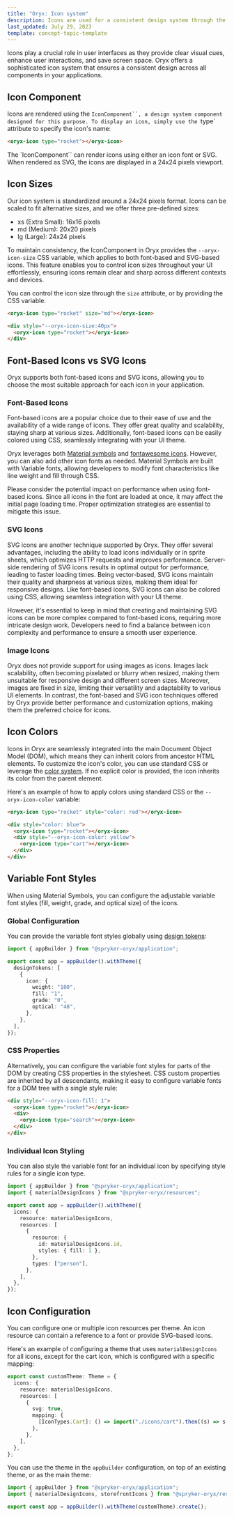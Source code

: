 ```yaml
---
title: "Oryx: Icon system"
description: Icons are used for a consistent design system through the components in Oryx applications
last_updated: July 29, 2023
template: concept-topic-template
---
```


Icons play a crucial role in user interfaces as they provide clear visual cues, enhance user interactions, and save screen space. Oryx offers a sophisticated icon system that ensures a consistent design across all components in your applications.

## Icon Component

Icons are rendered using the ` IconComponent``, a design system component designed for this purpose. To display an icon, simply use the  `type` attribute to specify the icon's name:

```html
<oryx-icon type="rocket"></oryx-icon>
```

The `IconComponent`` can render icons using either an icon font or SVG. When rendered as SVG, the icons are displayed in a 24x24 pixels viewport.

## Icon Sizes

Our icon system is standardized around a 24x24 pixels format. Icons can be scaled to fit alternative sizes, and we offer three pre-defined sizes:

- xs (Extra Small): 16x16 pixels
- md (Medium): 20x20 pixels
- lg (Large): 24x24 pixels

To maintain consistency, the IconComponent in Oryx provides the `--oryx-icon-size` CSS variable, which applies to both font-based and SVG-based icons. This feature enables you to control icon sizes throughout your UI effortlessly, ensuring icons remain clear and sharp across different contexts and devices.

You can control the icon size through the `size` attribute, or by providing the CSS variable.

```html
<oryx-icon type="rocket" size="md"></oryx-icon>

<div style="--oryx-icon-size:40px">
  <oryx-icon type="rocket"></oryx-icon>
</div>
```

## Font-Based Icons vs SVG Icons

Oryx supports both font-based icons and SVG icons, allowing you to choose the most suitable approach for each icon in your application.

### Font-Based Icons

Font-based icons are a popular choice due to their ease of use and the availability of a wide range of icons. They offer great quality and scalability, staying sharp at various sizes. Additionally, font-based icons can be easily colored using CSS, seamlessly integrating with your UI theme.

Oryx leverages both [Material symbols](https://fonts.google.com/icons) and [fontawesome icons](https://fontawesome.com/). However, you can also add other icon fonts as needed. Material Symbols are built with Variable fonts, allowing developers to modify font characteristics like line weight and fill through CSS.

Please consider the potential impact on performance when using font-based icons. Since all icons in the font are loaded at once, it may affect the initial page loading time. Proper optimization strategies are essential to mitigate this issue.

### SVG Icons

SVG icons are another technique supported by Oryx. They offer several advantages, including the ability to load icons individually or in sprite sheets, which optimizes HTTP requests and improves performance. Server-side rendering of SVG icons results in optimal output for performance, leading to faster loading times. Being vector-based, SVG icons maintain their quality and sharpness at various sizes, making them ideal for responsive designs. Like font-based icons, SVG icons can also be colored using CSS, allowing seamless integration with your UI theme.

However, it's essential to keep in mind that creating and maintaining SVG icons can be more complex compared to font-based icons, requiring more intricate design work. Developers need to find a balance between icon complexity and performance to ensure a smooth user experience.

### Image Icons

Oryx does not provide support for using images as icons. Images lack scalability, often becoming pixelated or blurry when resized, making them unsuitable for responsive design and different screen sizes. Moreover, images are fixed in size, limiting their versatility and adaptability to various UI elements. In contrast, the font-based and SVG icon techniques offered by Oryx provide better performance and customization options, making them the preferred choice for icons.

## Icon Colors

Icons in Oryx are seamlessly integrated into the main Document Object Model (DOM), which means they can inherit colors from ancestor HTML elements. To customize the icon's color, you can use standard CSS or leverage the [color system](/docs/scos/dev/front-end-development/{{page.version}}/oryx/styling/oryx-color-system.html). If no explicit color is provided, the icon inherits its color from the parent element.

Here's an example of how to apply colors using standard CSS or the `--oryx-icon-color` variable:

```html
<oryx-icon type="rocket" style="color: red"></oryx-icon>

<div style="color: blue">
  <oryx-icon type="rocket"></oryx-icon>
  <div style="--oryx-icon-color: yellow">
    <oryx-icon type="cart"></oryx-icon>
  </div>
</div>
```

## Variable Font Styles

When using Material Symbols, you can configure the adjustable variable font styles (fill, weight, grade, and optical size) of the icons.

### Global Configuration

You can provide the variable font styles globally using [design tokens](/docs/scos/dev/front-end-development/{{page.version}}/oryx/styling/oryx-design-tokens.html):

```ts
import { appBuilder } from "@spryker-oryx/application";

export const app = appBuilder().withTheme({
  designTokens: [
    {
      icon: {
        weight: "100",
        fill: "1",
        grade: "0",
        optical: "48",
      },
    },
  ],
});
```

### CSS Properties

Alternatively, you can configure the variable font styles for parts of the DOM by creating CSS properties in the stylesheet. CSS custom properties are inherited by all descendants, making it easy to configure variable fonts for a DOM tree with a single style rule:

```html
<div style="--oryx-icon-fill: 1">
  <oryx-icon type="rocket"></oryx-icon>
  <div>
    <oryx-icon type="search"></oryx-icon>
  </div>
</div>
```

### Individual Icon Styling

You can also style the variable font for an individual icon by specifying style rules for a single icon type.

```ts
import { appBuilder } from "@spryker-oryx/application";
import { materialDesignIcons } from "@spryker-oryx/resources";

export const app = appBuilder().withTheme({
  icons: {
    resource: materialDesignIcons,
    resources: [
      {
        resource: {
          id: materialDesignIcons.id,
          styles: { fill: 1 },
        },
        types: ["person"],
      },
    ],
  },
});
```

## Icon Configuration

You can configure one or multiple icon resources per theme. An icon resource can contain a reference to a font or provide SVG-based icons.

Here's an example of configuring a theme that uses `materialDesignIcons` for all icons, except for the cart icon, which is configured with a specific mapping:

```ts
export const customTheme: Theme = {
  icons: {
    resource: materialDesignIcons,
    resources: [
      {
        svg: true,
        mapping: {
          [IconTypes.Cart]: () => import("./icons/cart").then((s) => s.default),
        },
      },
    ],
  },
};
```

You can use the theme in the `appBuilder` configuration, on top of an existing theme, or as the main theme:

```ts
import { appBuilder } from "@spryker-oryx/application";
import { materialDesignIcons, storefrontIcons } from "@spryker-oryx/resources";

export const app = appBuilder().withTheme(customTheme).create();
```
